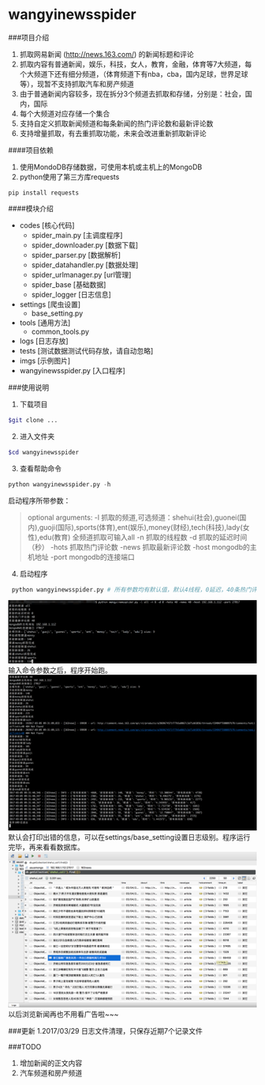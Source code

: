# wangyinewsspider


###项目介绍
1. 抓取网易新闻 (http://news.163.com/) 的新闻标题和评论
2. 抓取内容有普通新闻，娱乐，科技，女人，教育，金融，体育等7大频道，每个大频道下还有细分频道，（体育频道下有nba，cba，国内足球，世界足球等），现暂不支持抓取汽车和房产频道
3. 由于普通新闻内容较多，现在拆分3个频道去抓取和存储，分别是：社会，国内，国际
4. 每个大频道对应存储一个集合
5. 支持自定义抓取新闻频道和每条新闻的热门评论数和最新评论数
6. 支持增量抓取，有去重抓取功能，未来会改进重新抓取新评论

####项目依赖
1. 使用MondoDB存储数据，可使用本机或主机上的MongoDB
2. python使用了第三方库requests
```
pip install requests
```
####模块介绍
* codes  [核心代码]
	* spider_main.py  [主调度程序]
	* spider_downloader.py  [数据下载]
	* spider_parser.py  [数据解析]
	* spider_datahandler.py  [数据处理]
	* spider_urlmanager.py  [url管理]
	* spider_base  [基础数据]
	* spider_logger  [日志信息]
* settings  [爬虫设置]
	* base_setting.py
* tools  [通用方法]
	* common_tools.py
* logs  [日志存放]
* tests  [测试数据测试代码存放，请自动忽略]
* imgs  [示例图片]
* wangyinewsspider.py  [入口程序]

###使用说明
1. 下载项目
```bash
$git clone ...
```
2. 进入文件夹
```bash
$cd wangyinewsspider
```
3. 查看帮助命令
```python
python wangyinewsspider.py -h
```
启动程序所带参数：
> optional arguments:
  -l 抓取的频道,可选频道：shehui(社会),guonei(国内),guoji(国际),sports(体育),ent(娱乐),money(财经),tech(科技),lady(女性),edu(教育) 全频道抓取可输入all
  -n 抓取的线程数
  -d 抓取的延迟时间（秒）
  -hots 抓取热门评论数
  -news 抓取最新评论数
  -host mongodb的主机地址
  -port mongodb的连接端口
 
 4. 启动程序 
```python
 python wangyinewsspider.py # 所有参数均有默认值，默认4线程，0延迟，40条热门评论，20条新评论
```
![start](https://raw.githubusercontent.com/jeffreyzzh/wangyinewsspider/master/imgs/start2.png)
 输入命令参数之后，程序开始跑。
![start](https://raw.githubusercontent.com/jeffreyzzh/wangyinewsspider/master/imgs/%E5%B1%8F%E5%B9%95%E5%BF%AB%E7%85%A7%202017-03-05%20%E4%B8%8A%E5%8D%889.31.44.png)
默认会打印出错的信息，可以在settings/base_setting设置日志级别。程序运行完毕，再来看看数据库。
![start](https://raw.githubusercontent.com/jeffreyzzh/wangyinewsspider/master/imgs/%E5%B1%8F%E5%B9%95%E5%BF%AB%E7%85%A7%202017-03-05%20%E4%B8%8A%E5%8D%889.35.28.png)
以后浏览新闻再也不用看广告啦~~~

###更新
1.2017/03/29 日志文件清理，只保存近期7个记录文件

###TODO
1. 增加新闻的正文内容
2. 汽车频道和房产频道 

